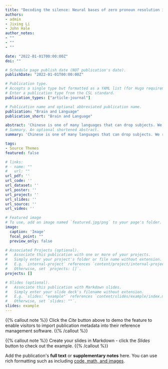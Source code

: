 ```yaml
---
title: "Decoding the silence: Neural bases of zero pronoun resolution in Chinese"
authors:
- admin
- Jixing Li
- John Hale
author_notes:
- ""
- ""
- ""

date: "2022-01-01T00:00:00Z"
doi: ""

# Schedule page publish date (NOT publication's date).
publishDate: "2022-01-01T00:00:00Z"

# Publication type.
# Accepts a single type but formatted as a YAML list (for Hugo requirements).
# Enter a publication type from the CSL standard.
publication_types: ["article-journal"]

# Publication name and optional abbreviated publication name.
publication: "Brain and Language"
publication_short: "Brain and Language"

abstract: 'Chinese is one of many languages that can drop subjects. We report an fMRI study of language comprehension processes in these “zero pronoun” cases. The fMRI data come from Chinese speakers who listened to an audiobook. We conducted both univariate GLM and multivariate pattern analysis (MVPA) on these data. We found increased left Temporal Lobe activity for zero pronouns compared to overt subjects, suggesting additional effort searching for an antecedent during zero pronoun resolution. MVPA further revealed that the intended referent of a zero pronoun can be decoded in the Parahippocampal Gyrus and the Precuneus shortly after its presentation. This highlights the role of memory and discourse-level processing in resolving referential expressions, including unspoken ones, in naturalistic language comprehension.'
# Summary. An optional shortened abstract.
summary: 'Chinese is one of many languages that can drop subjects. We report an fMRI study of language comprehension processes in these “zero pronoun” cases. The fMRI data come from Chinese speakers who listened to an audiobook. We conducted both univariate GLM and multivariate pattern analysis (MVPA) on these data. We found increased left Temporal Lobe activity for zero pronouns compared to overt subjects, suggesting additional effort searching for an antecedent during zero pronoun resolution. MVPA further revealed that the intended referent of a zero pronoun can be decoded in the Parahippocampal Gyrus and the Precuneus shortly after its presentation. This highlights the role of memory and discourse-level processing in resolving referential expressions, including unspoken ones, in naturalistic language comprehension.'

tags:
- Source Themes
featured: false

# links:
# - name: ""
#   url: ""
url_pdf: ''
url_code: ''
url_dataset: ''
url_poster: ''
url_project: ''
url_slides: ''
url_source: ''
url_video: ''

# Featured image
# To use, add an image named `featured.jpg/png` to your page's folder. 
image:
  caption: 'Image'
  focal_point: ""
  preview_only: false

# Associated Projects (optional).
#   Associate this publication with one or more of your projects.
#   Simply enter your project's folder or file name without extension.
#   E.g. `internal-project` references `content/project/internal-project/index.md`.
#   Otherwise, set `projects: []`.
projects: []

# Slides (optional).
#   Associate this publication with Markdown slides.
#   Simply enter your slide deck's filename without extension.
#   E.g. `slides: "example"` references `content/slides/example/index.md`.
#   Otherwise, set `slides: ""`.
slides: example
---
```


{{% callout note %}}
Click the *Cite* button above to demo the feature to enable visitors to import publication metadata into their reference management software.
{{% /callout %}}

{{% callout note %}}
Create your slides in Markdown - click the *Slides* button to check out the example.
{{% /callout %}}

Add the publication's **full text** or **supplementary notes** here. You can use rich formatting such as including [code, math, and images](https://docs.hugoblox.com/content/writing-markdown-latex/).
